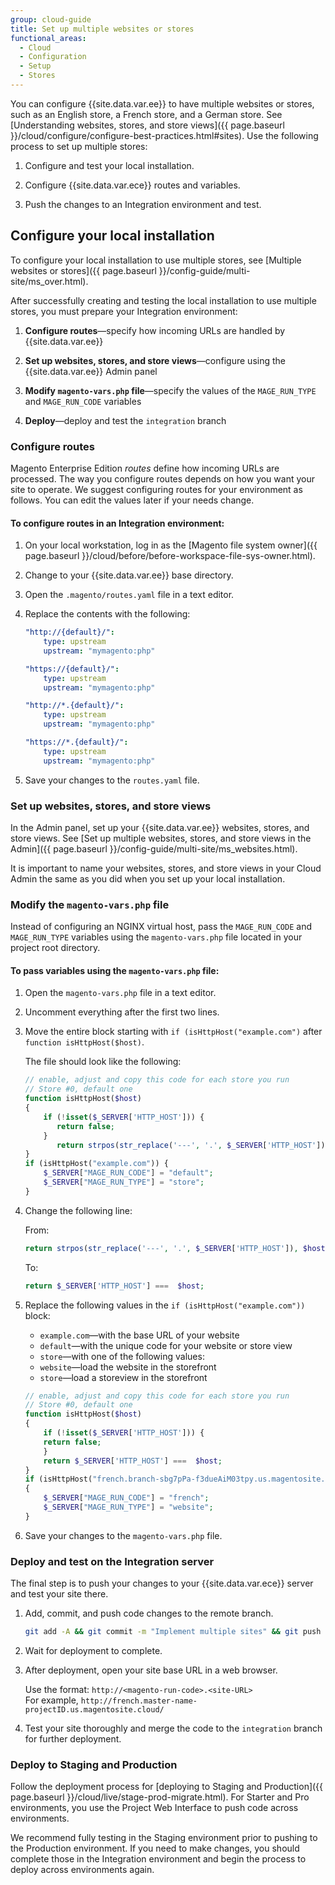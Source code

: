 ```yaml
---
group: cloud-guide
title: Set up multiple websites or stores
functional_areas:
  - Cloud
  - Configuration
  - Setup
  - Stores
---
```


You can configure {{site.data.var.ee}} to have multiple websites or stores, such as an English store, a French store, and a German store. See [Understanding websites, stores, and store views]({{ page.baseurl }}/cloud/configure/configure-best-practices.html#sites). Use the following process to set up multiple stores:

1. Configure and test your local installation.

1. Configure {{site.data.var.ece}} routes and variables.

1. Push the changes to an Integration environment and test.

## Configure your local installation

To configure your local installation to use multiple stores, see [Multiple websites or stores]({{ page.baseurl }}/config-guide/multi-site/ms_over.html).

After successfully creating and testing the local installation to use multiple stores, you must prepare your Integration environment:

1. **Configure routes**—specify how incoming URLs are handled by {{site.data.var.ee}}

1. **Set up websites, stores, and store views**—configure using the {{site.data.var.ee}} Admin panel

1. **Modify `magento-vars.php` file**—specify the values of the `MAGE_RUN_TYPE` and `MAGE_RUN_CODE` variables

1. **Deploy**—deploy and test the `integration` branch

### Configure routes

Magento Enterprise Edition *routes* define how incoming URLs are processed. The way you configure routes depends on how you want your site to operate. We suggest configuring routes for your environment as follows. You can edit the values later if your needs change.

#### To configure routes in an Integration environment:

1. On your local workstation, log in as the [Magento file system owner]({{ page.baseurl }}/cloud/before/before-workspace-file-sys-owner.html).

1. Change to your {{site.data.var.ee}} base directory.

1. Open the `.magento/routes.yaml` file in a text editor.

1. Replace the contents with the following:

    ```yaml
    "http://{default}/":
        type: upstream
        upstream: "mymagento:php"

    "https://{default}/":
        type: upstream
        upstream: "mymagento:php"

    "http://*.{default}/":
        type: upstream
        upstream: "mymagento:php"

    "https://*.{default}/":
        type: upstream
        upstream: "mymagento:php"
    ```

1. Save your changes to the `routes.yaml` file.

### Set up websites, stores, and store views

In the Admin panel, set up your {{site.data.var.ee}} websites, stores, and store views. See [Set up multiple websites, stores, and store views in the Admin]({{ page.baseurl }}/config-guide/multi-site/ms_websites.html).

It is important to name your websites, stores, and store views in your Cloud Admin the same as you did when you set up your local installation.

### Modify the `magento-vars.php` file

Instead of configuring an NGINX virtual host, pass the `MAGE_RUN_CODE` and `MAGE_RUN_TYPE` variables using the `magento-vars.php` file located in your project root directory.

#### To pass variables using the `magento-vars.php` file:

1. Open the `magento-vars.php` file in a text editor.

1. Uncomment everything after the first two lines.

1. Move the entire block starting with `if (isHttpHost("example.com")` after `function isHttpHost($host)`.

    The file should look like the following:

    ```php
    // enable, adjust and copy this code for each store you run
    // Store #0, default one
    function isHttpHost($host)
    {
        if (!isset($_SERVER['HTTP_HOST'])) {
           return false;
        }
           return strpos(str_replace('---', '.', $_SERVER['HTTP_HOST']), $host) === 0;
    }
    if (isHttpHost("example.com")) {
        $_SERVER["MAGE_RUN_CODE"] = "default";
        $_SERVER["MAGE_RUN_TYPE"] = "store";
    }
    ```

1. Change the following line:

    From:

    ```php
    return strpos(str_replace('---', '.', $_SERVER['HTTP_HOST']), $host) === 0;
    ```

    To:

    ```php
    return $_SERVER['HTTP_HOST'] ===  $host;
    ```

1. Replace the following values in the `if (isHttpHost("example.com"))` block:
   - `example.com`—with the base URL of your website
   - `default`—with the unique code for your website or store view
   - `store`—with one of the following values:
   - `website`—load the website in the storefront
   - `store`—load a storeview in the storefront

    ```php
    // enable, adjust and copy this code for each store you run
    // Store #0, default one
    function isHttpHost($host)
    {
        if (!isset($_SERVER['HTTP_HOST'])) {
        return false;
        }
        return $_SERVER['HTTP_HOST'] ===  $host;
    }
    if (isHttpHost("french.branch-sbg7pPa-f3dueAiM03tpy.us.magentosite.cloud"))
    {
        $_SERVER["MAGE_RUN_CODE"] = "french";
        $_SERVER["MAGE_RUN_TYPE"] = "website";
    }
    ```

1. Save your changes to the `magento-vars.php` file.

### Deploy and test on the Integration server

The final step is to push your changes to your {{site.data.var.ece}} server and test your site there.

1. Add, commit, and push code changes to the remote branch.

    ```bash
    git add -A && git commit -m "Implement multiple sites" && git push origin <branch name>
    ```

1. Wait for deployment to complete.

1. After deployment, open your site base URL in a web browser.

    Use the format: `http://<magento-run-code>.<site-URL>`  
    For example, `http://french.master-name-projectID.us.magentosite.cloud/`

1. Test your site thoroughly and merge the code to the `integration` branch for further deployment.

### Deploy to Staging and Production

Follow the deployment process for [deploying to Staging and Production]({{ page.baseurl }}/cloud/live/stage-prod-migrate.html). For Starter and Pro environments, you use the Project Web Interface to push code across environments.

We recommend fully testing in the Staging environment prior to pushing to the Production environment. If you need to make changes, you should complete those in the Integration environment and begin the process to deploy across environments again.
